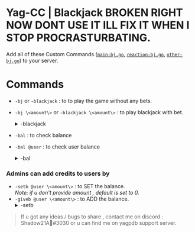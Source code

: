 # Yag-CC | Blackjack BROKEN RIGHT NOW DONT USE IT ILL FIX IT WHEN I STOP PROCRASTURBATING.

Add all of these Custom Commands ([`main-bj.go`](https://github.com/Shadow21AR/Yag-CC/blob/38ffe96b33a21783209a042c9e6cf96e480f0f7f/Fun/Blackjack/main-bj.go), [`reaction-bj.go`](https://github.com/Shadow21AR/Yag-CC/blob/38ffe96b33a21783209a042c9e6cf96e480f0f7f/Fun/Blackjack/reaction-bj.go), [`other-bj.go`](https://github.com/Shadow21AR/Yag-CC/blob/38ffe96b33a21783209a042c9e6cf96e480f0f7f/Fun/Blackjack/other-bj.go)) to your server.

# Commands 
- `-bj` or `-blackjack` : to to play the game without any bets.
- `-bj \<amount\>` or `-blackjack \<amount\>` : to play blackjack with bet.  <details>

  <summary>-blackjack</summary>

  <img src="https://github.com/Shadow21AR/Yag-CC/blob/38ffe96b33a21783209a042c9e6cf96e480f0f7f/img/Blackjack/lose.jpg" name="Loss">

  <img src="https://github.com/Shadow21AR/Yag-CC/blob/38ffe96b33a21783209a042c9e6cf96e480f0f7f/img/Blackjack/win.jpg" name="Win">

  <img src="https://github.com/Shadow21AR/Yag-CC/blob/38ffe96b33a21783209a042c9e6cf96e480f0f7f/img/Blackjack/tie.jpg" name="Tie"> </details>
- `-bal` : to check balance 
- `-bal @user` : to check user balance <details> <summary> -bal </summary> <img src="https://github.com/Shadow21AR/Yag-CC/blob/38ffe96b33a21783209a042c9e6cf96e480f0f7f/img/Blackjack/bal.jpg"> </details>

### Admins can add credits to users by
- `-setb @user \<amount\>` : to SET the balance.\
  *Note: if u don't provide amount , default is set to 0.*
- `-giveb @user \<amount\>` : to ADD the balance. 
   <details> <summary>-setb</summary> <img src="https://github.com/Shadow21AR/Yag-CC/blob/38ffe96b33a21783209a042c9e6cf96e480f0f7f/img/Blackjack/setb.jpg"> </details>



> If u got any ideas / bugs to share , contact me on discord : Shadow21A🌟#3030 or u can find me on yagpdb support server.
